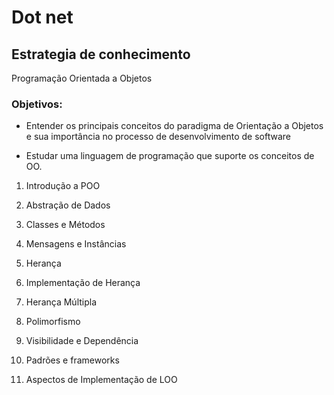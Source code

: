 # Dot net

## Estrategia de conhecimento

Programação Orientada a Objetos 

### Objetivos: 

- Entender os principais conceitos do paradigma de Orientação a Objetos e 
sua importância no processo de desenvolvimento de software 

- Estudar uma linguagem de programação que suporte os conceitos de OO.

1. Introdução a POO 

2. Abstração de Dados

3. Classes e Métodos 

4. Mensagens e Instâncias 

5. Herança 

6. Implementação de Herança 

7. Herança Múltipla 

8. Polimorfismo 

9. Visibilidade e Dependência 

10. Padrões e frameworks 

11. Aspectos de Implementação de LOO 
